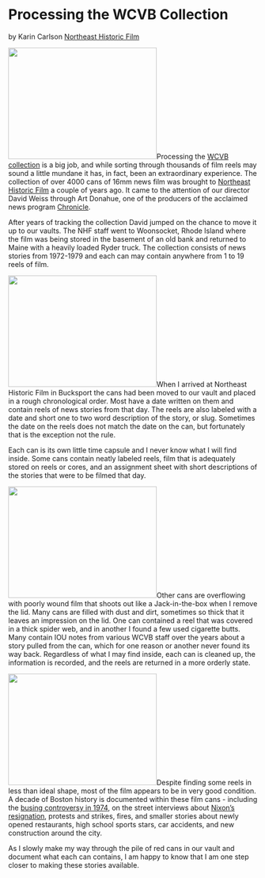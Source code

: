 # Processing the WCVB Collection

by Karin
Carlson
<a href="http://www.oldfilm.org/">Northeast Historic
Film</a>

<a
href="http://bostonlocaltv.org/blog/wp-content/uploads/2011/06/img_1364.jpg"><img
src="http://bostonlocaltv.org/blog/wp-content/uploads/2011/06/img_1364.jpg?w=300"
alt="" title="IMG_1364" width="300" height="225" class="alignright size-medium
wp-image-64" /></a>Processing the <a
href="http://www.oldfilm.org/collection/index.php/Detail/Collection/Show/collection_id/167">WCVB
collection</a> is a big job, and while sorting through thousands of film reels
may sound a little mundane it has, in fact, been an extraordinary experience.
The collection of over 4000 cans of 16mm news film was brought to <a
href="http://www.oldfilm.org/">Northeast Historic Film</a> a couple of years
ago.  It came to the attention of our director David Weiss through Art
Donahue, one of the producers of the acclaimed news program <a
href="http://www.thebostonchannel.com/chronicle/index.html">Chronicle</a>.

After years of tracking the collection David jumped on the chance to move it
up to our vaults. The NHF staff went to Woonsocket, Rhode Island where the
film was being stored in the basement of an old bank and returned to Maine
with a heavily loaded Ryder truck. The collection consists of news stories
from 1972-1979 and each can may contain anywhere from 1 to 19 reels of
film.

<a
href="http://bostonlocaltv.org/blog/wp-content/uploads/2011/06/img_1274.jpg"><img
src="http://bostonlocaltv.org/blog/wp-content/uploads/2011/06/img_1274.jpg?w=300"
alt="" title="IMG_1274" width="300" height="225" class="alignleft size-medium
wp-image-61" /></a>When I arrived at Northeast Historic Film in Bucksport the
cans had been moved to our vault and placed in a rough chronological order. 
Most have a date written on them and contain reels of news stories from that
day.  The reels are also labeled with a date and short one to two word
description of the story, or slug.  Sometimes the date on the reels does not
match the date on the can, but fortunately that is the exception not the rule.
 
Each can is its own little time capsule and I never know what I will find
inside.  Some cans contain neatly labeled reels, film that is adequately
stored on reels or cores, and an assignment sheet with short descriptions of
the stories that were to be filmed that day. 


<a
href="http://bostonlocaltv.org/blog/wp-content/uploads/2011/06/img_1305.jpg"><img
src="http://bostonlocaltv.org/blog/wp-content/uploads/2011/06/img_1305.jpg?w=300"
alt="" title="IMG_1305" width="300" height="225" class="alignright size-medium
wp-image-63" /></a>Other cans are overflowing with poorly wound film that
shoots out like a Jack-in-the-box when I remove the lid.  Many cans are filled
with dust and dirt, sometimes so thick that it leaves an impression on the
lid.  One can contained a reel that was covered in a thick spider web, and in
another I found a few used cigarette butts.  Many contain IOU notes from
various WCVB staff over the years about a story pulled from the can, which for
one reason or another never found its way back.  Regardless of what I may find
inside, each can is cleaned up, the information is recorded, and the reels are
returned in a more orderly
state.

<a
href="http://bostonlocaltv.org/blog/wp-content/uploads/2011/06/img_1302.jpg"><img
src="http://bostonlocaltv.org/blog/wp-content/uploads/2011/06/img_1302.jpg?w=300"
alt="" title="IMG_1302" width="300" height="225" class="alignleft size-medium
wp-image-62" /></a>Despite finding some reels in less than ideal shape, most
of the film appears to be in very good condition.  A decade of Boston history
is documented within these film cans - including the <a
href="http://en.wikipedia.org/wiki/Desegregation_busing_in_the_United_States#Boston.2C_Massachusetts">busing
controversy in 1974</a>, on the street interviews about <a
href="http://en.wikipedia.org/wiki/Richard_Nixon#Resignation">Nixon’s
resignation</a>, protests and strikes, fires, and smaller stories about newly
opened restaurants, high school sports stars, car accidents, and new
construction around the city. 


As I slowly make my way through the pile of red cans in our vault and document
what each can contains, I am happy to know that I am one step closer to making
these stories available.

